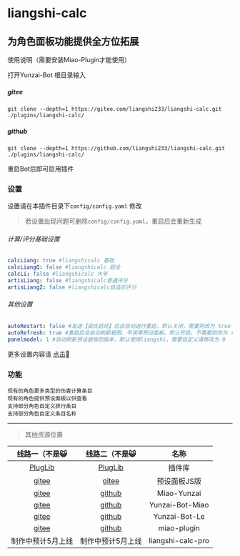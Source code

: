 # liangshi-calc

## 为角色面板功能提供全方位拓展
使用说明（需要安装Miao-Plugin才能使用）

打开Yunzai-Bot 根目录输入
##### gitee
~~~~~~~~~~
git clone --depth=1 https://gitee.com/liangshi233/liangshi-calc.git ./plugins/liangshi-calc/
~~~~~~~~~~
##### github
~~~~~~~~~~
git clone --depth=1 https://github.com/liangshi233/liangshi-calc.git ./plugins/liangshi-calc/
~~~~~~~~~~
重启Bot后即可启用插件

### 设置
设置请在本插件目录下`config/config.yaml` 修改
>若设置出现问题可删除`config/config.yaml`，重启后会重新生成

###### 计算/评分基础设置
~~~~~~~~~~YAML
calcLiang: true #liangshicalc 基础
calcLiangQ: false #liangshicalc 超全
calcLi: false #liangshicalc 大爷
artisLiang: false #liangshicalc普通评分
artisLiangZ: false #liangshicalc自适应评分
~~~~~~~~~~
###### 其他设置
~~~~~~~~~~YAML
autoRestart: false #发送【梁氏启动】后会自动进行重启，默认关闭，需要则改为 true
autoRefresh: true #重启后会自动刷新极限、平民等预设面板，默认开启，不需要则改为 false
panelmodel: 1 #自动刷新预设面板的版本，默认使用liangshi，需要自定义请修改为 0
~~~~~~~~~~
更多设置内容请 [点击](config/system/config.md)🤔

### 功能
~~~~~~~~~~
现有的角色更多类型的伤害计算条目
现有的角色提供预设面板以供查看
支持部分角色自定义排行条目
支持部分角色自定义条目名称
~~~~~~~~~~

---

> 其他资源位置

|                              线路一（不是😺                         |                               线路二（不是😺                       |          名称       |
|:-----------------------------------------------------------------:|:---------------------------------------------------------------:|:------------------:|
|      [PlugLib](https://qsyhh.icu/xmdz)                            |    [PlugLib](https://qsyhh.icu/xmdz)                            | 插件库              |
|      [gitee](https://gitee.com/liangshi233/presets-panel)         |    [gitee](https://gitee.com/liangshi233/presets-panel)         | 预设面板JS版         |
|      [gitee](https://gitee.com/yoimiya-kokomi/Miao-Yunzai)        |    [github](https://github.com/yoimiya-kokomi/Miao-Yunzai)      | Miao-Yunzai        |
|      [gitee](https://gitee.com/yoimiya-kokomi/Yunzai-Bot)         |    [github](https://github.com/yoimiya-kokomi/Yunzai-Bot)       | Yunzai-Bot-Miao    |
|      [gitee](https://gitee.com/le-niao/Yunzai-Bot)                |    [github](https://github.com/le-niao/Yunzai-Bot)              | Yunzai-Bot-Le      |
|      [gitee](https://gitee.com/yoimiya-kokomi/miao-plugin)        |    [github](https://github.com/yoimiya-kokomi/miao-plugin)      | miao-plugin        |
|                          制作中预计5月上线                           |                         制作中预计5月上线                          | liangshi-calc-pro  |